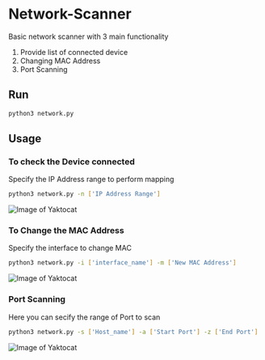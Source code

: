 # Network-Scanner
Basic network scanner with 3 main functionality 
1. Provide list of connected device
2. Changing MAC Address
3. Port Scanning

## Run 
```bash
python3 network.py
```
## Usage
### To check the Device connected 
Specify the IP Address range to perform mapping
```bash
python3 network.py -n ['IP Address Range']
```
![Image of Yaktocat](https://octodex.github.com/images/yaktocat.png)

### To Change the MAC Address
Specify the interface to change MAC
```bash
python3 network.py -i ['interface_name'] -m ['New MAC Address']
```
![Image of Yaktocat](https://octodex.github.com/images/yaktocat.png)

### Port Scanning   
Here you can secify the range of Port to scan 
```bash
python3 network.py -s ['Host_name'] -a ['Start Port'] -z ['End Port']
```
![Image of Yaktocat](https://octodex.github.com/images/yaktocat.png)
